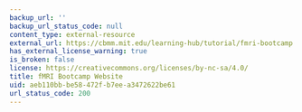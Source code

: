 ```yaml
---
backup_url: ''
backup_url_status_code: null
content_type: external-resource
external_url: https://cbmm.mit.edu/learning-hub/tutorial/fmri-bootcamp
has_external_license_warning: true
is_broken: false
license: https://creativecommons.org/licenses/by-nc-sa/4.0/
title: fMRI Bootcamp Website
uid: aeb110bb-be58-472f-b7ee-a3472622be61
url_status_code: 200
---
```

